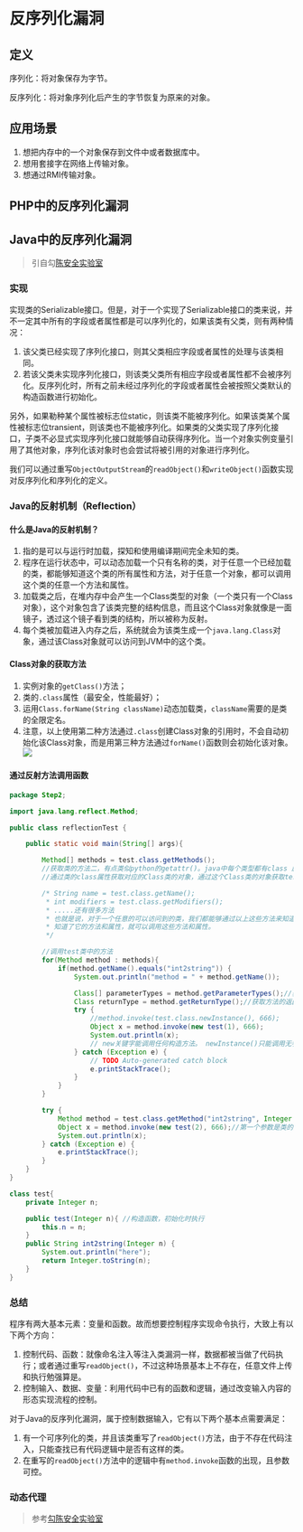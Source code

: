 # 反序列化漏洞

## 定义

序列化：将对象保存为字节。

反序列化：将对象序列化后产生的字节恢复为原来的对象。

## 应用场景

1. 想把内存中的一个对象保存到文件中或者数据库中。
2. 想用套接字在网络上传输对象。
3. 想通过RMI传输对象。

## PHP中的反序列化漏洞

## Java中的反序列化漏洞

> 引自勾[陈安全实验室](http://www.polaris-lab.com/index.php/archives/450/)

### 实现

实现类的Serializable接口。但是，对于一个实现了Serializable接口的类来说，并不一定其中所有的字段或者属性都是可以序列化的，如果该类有父类，则有两种情况：

1. 该父类已经实现了序列化接口，则其父类相应字段或者属性的处理与该类相同。
2. 若该父类未实现序列化接口，则该类父类所有相应字段或者属性都不会被序列化。反序列化时，所有之前未经过序列化的字段或者属性会被按照父类默认的构造函数进行初始化。

另外，如果勒种某个属性被标志位static，则该类不能被序列化。如果该类某个属性被标志位transient，则该类也不能被序列化。如果类的父类实现了序列化接口，子类不必显式实现序列化接口就能够自动获得序列化。当一个对象实例变量引用了其他对象，序列化该对象时也会尝试将被引用的对象进行序列化。

我们可以通过重写`ObjectOutputStream`的`readObject()`和`writeObject()`函数实现对反序列化和序列化的定义。

### Java的反射机制（Reflection）

#### 什么是Java的反射机制？

1. 指的是可以与运行时加载，探知和使用编译期间完全未知的类。
2. 程序在运行状态中，可以动态加载一个只有名称的类，对于任意一个已经加载的类，都能够知道这个类的所有属性和方法，对于任意一个对象，都可以调用这个类的任意一个方法和属性。
3. 加载类之后，在堆内存中会产生一个Class类型的对象（一个类只有一个Class对象），这个对象包含了该类完整的结构信息，而且这个Class对象就像是一面镜子，透过这个镜子看到类的结构，所以被称为反射。
4. 每个类被加载进入内存之后，系统就会为该类生成一个`java.lang.Class`对象，通过该Class对象就可以访问到JVM中的这个类。

#### Class对象的获取方法

1. 实例对象的`getClass()`方法；
2. 类的`.class`属性（最安全，性能最好）；
3. 运用`Class.forName(String className)`动态加载类，`className`需要的是类的全限定名。
4. 注意，以上使用第二种方法通过`.class`创建Class对象的引用时，不会自动初始化该Class对象，而是用第三种方法通过`forName()`函数则会初始化该对象。![](http://www.polaris-lab.com/usr/uploads/2018/03/2090392135.png)

#### 通过反射方法调用函数

```java
package Step2;

import java.lang.reflect.Method;

public class reflectionTest {

    public static void main(String[] args){

        Method[] methods = test.class.getMethods();
        //获取类的方法二，有点类似python的getattr()。java中每个类型都有class 属性
        //通过类的class属性获取对应的Class类的对象，通过这个Class类的对象获取test类中的方法集合

        /* String name = test.class.getName();
         * int modifiers = test.class.getModifiers();
         * .....还有很多方法
         * 也就是说，对于一个任意的可以访问到的类，我们都能够通过以上这些方法来知道它的所有的方法和属性；
         * 知道了它的方法和属性，就可以调用这些方法和属性。
         */

        //调用test类中的方法
        for(Method method : methods){
            if(method.getName().equals("int2string")) {
                System.out.println("method = " + method.getName());

                Class[] parameterTypes = method.getParameterTypes();//获取方法的参数
                Class returnType = method.getReturnType();//获取方法的返回类型
                try {
                    //method.invoke(test.class.newInstance(), 666);
                    Object x = method.invoke(new test(1), 666);
                    System.out.println(x);
                    // new关键字能调用任何构造方法。 newInstance()只能调用无参构造方法。
                } catch (Exception e) {
                    // TODO Auto-generated catch block
                    e.printStackTrace();
                }
            }
        }

        try {
            Method method = test.class.getMethod("int2string", Integer.class);
            Object x = method.invoke(new test(2), 666);//第一个参数是类的对象。第二参数是函数的参数
            System.out.println(x);
        } catch (Exception e) {
            e.printStackTrace();
        }
    }
}

class test{
    private Integer n;  

    public test(Integer n){ //构造函数，初始化时执行
        this.n = n;
    }
    public String int2string(Integer n) {
        System.out.println("here");
        return Integer.toString(n);
    }
}
```

### 总结

程序有两大基本元素：变量和函数。故而想要控制程序实现命令执行，大致上有以下两个方向：

1. 控制代码、函数：就像命名注入等注入类漏洞一样，数据都被当做了代码执行；或者通过重写`readObject()`，不过这种场景基本上不存在，任意文件上传和执行勉强算是。
2. 控制输入、数据、变量：利用代码中已有的函数和逻辑，通过改变输入内容的形态实现流程的控制。

对于Java的反序列化漏洞，属于控制数据输入，它有以下两个基本点需要满足：

1. 有一个可序列化的类，并且该类重写了`readObject()`方法，由于不存在代码注入，只能查找已有代码逻辑中是否有这样的类。
2. 在重写的`readObject()`方法中的逻辑中有`method.invoke`函数的出现，且参数可控。

### 动态代理

> 参考[勾陈安全实验室](http://www.polaris-lab.com/index.php/archives/453/)



